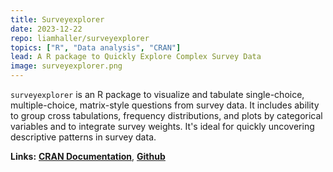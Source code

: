 ```yaml
---
title: Surveyexplorer
date: 2023-12-22
repo: liamhaller/surveyexplorer
topics: ["R", "Data analysis", "CRAN"]
lead: A R package to Quickly Explore Complex Survey Data
image: surveyexplorer.png
---
```


`surveyexplorer` is an R package to visualize and tabulate single-choice, multiple-choice,
 matrix-style questions from survey data. It includes ability to group cross tabulations, 
 frequency distributions, and plots by categorical variables and to integrate survey weights.
 It's ideal for quickly uncovering descriptive patterns in survey data.

<p>
  <strong>Links:</strong> 
  <a href="https://cran.r-project.org/web/packages/surveyexplorer/surveyexplorer.pdf" target="_blank" rel="noopener noreferrer"><strong><u>CRAN Documentation</u></strong></a>, 
  <a href="https://github.com/liamhaller/surveyexplorer" target="_blank" rel="noopener noreferrer"><strong><u>Github</u></strong></a>
</p>

<br></br>

